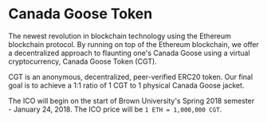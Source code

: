 # Canada Goose Token

The newest revolution in blockchain technology using the Ethereum blockchain protocol. By running on top of the Ethereum blockchain, we offer a decentralized approach to flaunting one's Canada Goose using a virtual cryptocurrency, Canada Goose Token (CGT).

CGT is an anonymous, decentralized, peer-verified ERC20 token. Our final goal is to achieve a 1:1 ratio of 1 CGT to 1 physical Canada Goose jacket.

The ICO will begin on the start of Brown University's  Spring 2018 semester - January 24, 2018. The ICO price will be `1 ETH = 1,000,000 CGT`.
